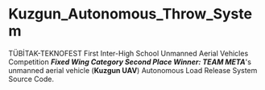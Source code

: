 # Kuzgun_Autonomous_Throw_System
TÜBİTAK-TEKNOFEST First Inter-High School Unmanned Aerial Vehicles Competition <i><strong>Fixed Wing Category Second Place Winner: TEAM META</strong></i>'s unmanned aerial vehicle (<strong>Kuzgun UAV</strong>) Autonomous Load Release System Source Code.
